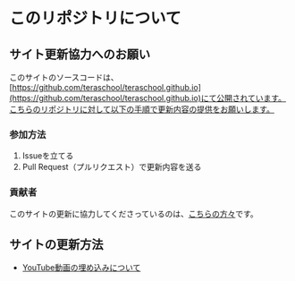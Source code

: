 # このリポジトリについて
## サイト更新協力へのお願い
このサイトのソースコードは、[https://github.com/teraschool/teraschool.github.io](https://github.com/teraschool/teraschool.github.io)にて公開されています。こちらのリポジトリに対して以下の手順で更新内容の提供をお願いします。

### 参加方法
1. Issueを立てる
2. Pull Request（プルリクエスト）で更新内容を送る

### 貢献者
このサイトの更新に協力してくださっているのは、[こちらの方々](https://github.com/teraschool/teraschool.github.io/graphs/contributors)です。

## サイトの更新方法
- [YouTube動画の埋め込みについて](how/YouTube.md)
